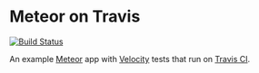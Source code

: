 # Meteor on Travis
[![Build Status](https://travis-ci.org/nicolasmccurdy/meteor-on-travis.svg?branch=master)](https://travis-ci.org/nicolasmccurdy/meteor-on-travis)

An example [Meteor](https://www.meteor.com/) app with [Velocity](http://velocity.meteor.com/) tests that run on [Travis CI](https://travis-ci.org/).
